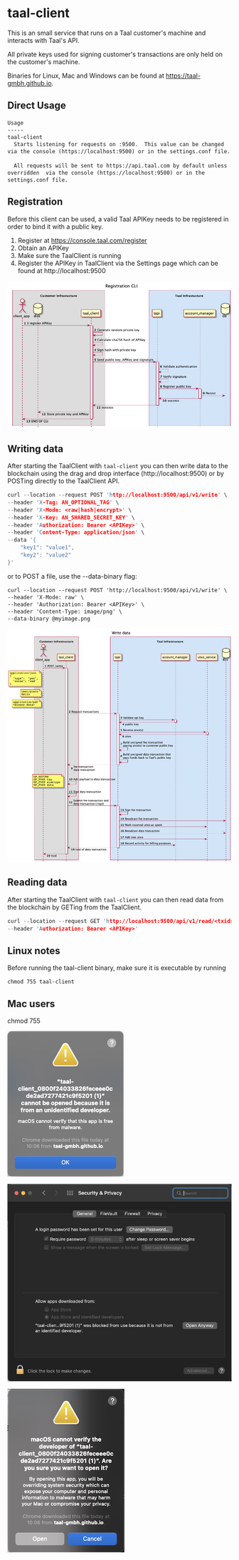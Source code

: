 # taal-client

This is an small service that runs on a Taal customer's machine and interacts with Taal's API.

All private keys used for signing customer's transactions are only held on the customer's machine.

Binaries for Linux, Mac and Windows can be found at https://taal-gmbh.github.io.


## Direct Usage

```text
Usage
-----
taal-client
  Starts listening for requests on :9500.  This value can be changed via the console (https://localhost:9500) or in the settings.conf file.
  
  All requests will be sent to https://api.taal.com by default unless overridden  via the console (https://localhost:9500) or in the settings.conf file.
```

## Registration

Before this client can be used, a valid Taal APIKey needs to be registered in order to bind it with a public key.

1. Register at https://console.taal.com/register
2. Obtain an APIKey
3. Make sure the TaalClient is running
4. Register the APIKey in TaalClient via the Settings page which can be found at http://localhost:9500


![Register sequence](./assets/register.png)


## Writing data

After starting the TaalClient with ```taal-client``` you can then write data to the blockchain using the drag and drop interface (http://localhost:9500) or by POSTing directly to the TaalClient API.

```c
curl --location --request POST 'http://localhost:9500/api/v1/write' \
--header 'X-Tag: AN_OPTIONAL_TAG' \
--header 'X-Mode: <raw|hash|encrypt>' \
--header 'X-Key: AN_SHARED_SECRET_KEY' \  
--header 'Authorization: Bearer <APIKey>' \
--header 'Content-Type: application/json' \
--data '{
    "key1": "value1",
    "key2": "value2"
}'
```

or to POST a file, use the --data-binary flag:

```
curl --location --request POST 'http://localhost:9500/api/v1/write' \
--header 'X-Mode: raw' \
--header 'Authorization: Bearer <APIKey>' \
--header 'Content-Type: image/png' \
--data-binary @myimage.png
```

![Writing sequence](./assets/write.png)

## Reading data

After starting the TaalClient with ```taal-client``` you can then read data from the blockchain by GETing from the TaalClient.

```c
curl --location --request GET 'http://localhost:9500/api/v1/read/<txid>' \
--header 'Authorization: Bearer <APIKey>'
```


## Linux notes

Before running the taal-client binary, make sure it is executable by running

```
chmod 755 taal-client
```


## Mac users


chmod 755

![Mac1](./assets/mac1.png)

![Mac2](./assets/mac2.png)

![Mac3](./assets/mac3.png)
